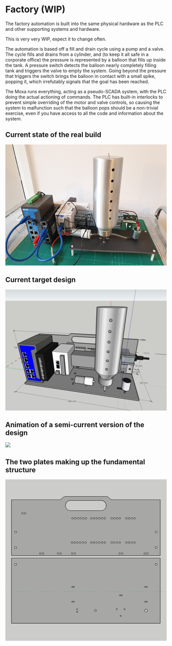 # Factory (WIP)

The factory automation is built into the same physical hardware as the PLC and
other supporting systems and hardware.

This is very very WIP, expect it to change often.

The automation is based off a fill and drain cycle using a pump and a valve.
The cycle fills and drains from a cylinder, and (to keep it all safe in a
corporate office) the pressure is represented by a balloon that fills up
inside the tank. A pressure switch detects the balloon nearly completely
filling tank and triggers the valve to empty the system. Going beyond the
pressure that triggers the switch brings the balloon in contact with a small
spike, popping it, which irrefutably signals that the goal has been reached.

The Moxa runs everything, acting as a pseudo-SCADA system, with the PLC doing
the actual actioning of commands. The PLC has built-in interlocks to prevent
simple overriding of the motor and valve controls, so causing the system to
malfunction such that the balloon pops should be a non-trivial exercise, even
if you have access to all the code and information about the system.

## Current state of the real build

![](hardware.png)

## Current target design

![](model_factory.png)

## Animation of a semi-current version of the design

![](model_factory.gif)

## The two plates making up the fundamental structure

![](plates.png)
